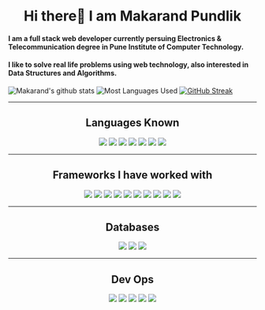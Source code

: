 <h1 align="center">Hi there👋  I am Makarand Pundlik</h1>

<div>

 #### I am a full stack web developer currently persuing Electronics & Telecommunication degree in Pune Institute of Computer Technology.  
 #### I like to solve real life problems using web technology, also interested in Data Structures and Algorithms.


 ![Makarand's github stats](https://github-readme-stats.vercel.app/api?username=MakarandPundlik&theme=dracula&count_private=true&show_icons=true&include_all_commits=true)
 ![Most Languages Used](https://github-readme-stats.vercel.app/api/top-langs/?username=MakarandPundlik&theme=dracula&layout=compact)
 [![GitHub Streak](https://github-readme-streak-stats.herokuapp.com?user=MakarandPundlik&theme=dark)](https://git.io/streak-stats)

  <hr>
 <h2 align="center">Languages Known</h2>
 <div align="center">
  <img src="https://img.shields.io/badge/JavaScript-323330?style=for-the-badge&logo=javascript&logoColor=F7DF1E"/>
  <img src="https://img.shields.io/badge/Java-ED8B00?style=for-the-badge&logo=java&logoColor=white"/>
  <img src="https://img.shields.io/badge/C%2B%2B-00599C?style=for-the-badge&logo=c%2B%2B&logoColor=white"/>
  <img src="https://img.shields.io/badge/TypeScript-007ACC?style=for-the-badge&logo=typescript&logoColor=white"/>
  <img src="https://img.shields.io/badge/C-00599C?style=for-the-badge&logo=c&logoColor=white"/>
  <img src="https://img.shields.io/badge/HTML5-E34F26?style=for-the-badge&logo=html5&logoColor=white"/>
  <img src="https://img.shields.io/badge/CSS3-1572B6?style=for-the-badge&logo=css3&logoColor=white"/>
  </div>
 </h2>
 <hr>
 <h2 align="center">Frameworks I have worked with</h2>
<div align="center">
  <img src="https://img.shields.io/badge/express.js%20-%23404d59.svg?&style=for-the-badge" />
  <img src="https://img.shields.io/badge/react%20-%2320232a.svg?&style=for-the-badge&logo=react&logoColor=%2361DAFB" />
 <img src="https://img.shields.io/badge/Redux-593D88?style=for-the-badge&logo=redux&logoColor=white"/>
 <img src="https://img.shields.io/badge/MUI-0081CB?style=for-the-badge&logo=material-ui&logoColor=white"/>
 <img src="https://img.shields.io/badge/Bootstrap-563D7C?style=for-the-badge&logo=bootstrap&logoColor=white"/>
  <img src="https://img.shields.io/badge/node.js%20-%2343853D.svg?&style=for-the-badge&logo=node.js&logoColor=white" />
 

 <img src="https://img.shields.io/badge/ChartJS-FF6384?style=for-the-badge&logo=chart-dot-js&logoColor=white"/>
 <img src="https://img.shields.io/badge/Socket.io-010101?&style=for-the-badge&logo=Socket.io&logoColor=white"/>
 <img src="https://img.shields.io/badge/Sass-CC6699?style=for-the-badge&logo=sass&logoColor=white"/>
 <Img src="https://img.shields.io/badge/Ionic-3880FF?style=for-the-badge&logo=ionic&logoColor=white"/>
</div>
<hr>
 <h2 align="center">Databases</h2>
<div align="center">
 <img src="https://img.shields.io/badge/MongoDB-%234ea94b.svg?&style=for-the-badge&logo=mongodb&logoColor=white" />
 <img src="https://img.shields.io/badge/MySQL-00000F?style=for-the-badge&logo=mysql&logoColor=white"/>
 <img src="https://img.shields.io/badge/Firebase-ffca28?style=for-the-badge&logo=firebase&logoColor=white"/>
</div>
<hr>
 <h2 align="center">Dev Ops</h2>
<div align="center">
 <img src="https://img.shields.io/badge/Netlify-00C7B7?style=for-the-badge&logo=netlify&logoColor=white"/>
 <img src="https://img.shields.io/badge/Git-F05032?style=for-the-badge&logo=git&logoColor=white"/>
 <Img src="https://img.shields.io/badge/Jira-0052CC?style=for-the-badge&logo=Jira&logoColor=white"/>
  <img src="https://img.shields.io/badge/Heroku-430098?style=for-the-badge&logo=heroku&logoColor=white"/>
 <img src="https://img.shields.io/badge/Postman-FF6C37?style=for-the-badge&logo=Postman&logoColor=white"/>
</div>
</div>


